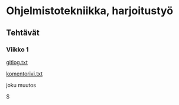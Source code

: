 <h1>Ohjelmistotekniikka, harjoitustyö</h1>
<h2>Tehtävät</h2>
<h3>Viikko 1</h3>

[gitlog.txt](https://github.com/lina-ova/ot-harjoitystyo/blob/master/laskarit/viikko1/gitlog.txt)

[komentorivi.txt](https://github.com/lina-ova/ot-harjoitystyo/blob/master/laskarit/viikko1/komentorivi.txt)

<p>joku muutos </p>S

